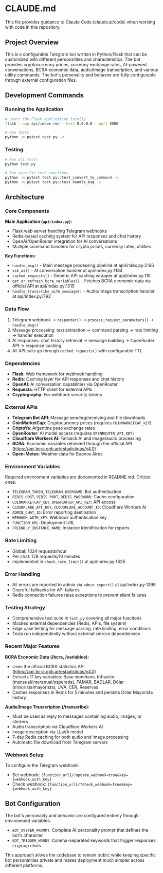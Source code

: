# CLAUDE.md

This file provides guidance to Claude Code (claude.ai/code) when working with code in this repository.

## Project Overview

This is a configurable Telegram bot written in Python/Flask that can be customized with different personalities and characteristics. The bot provides cryptocurrency prices, currency exchange rates, AI-powered conversations, BCRA economic data, audio/image transcription, and various utility commands. The bot's personality and behavior are fully configurable through external configuration files.

## Development Commands

### Running the Application
```bash
# Start the Flask application locally
flask --app api/index run --host 0.0.0.0 --port 8080

# Run tests
python -m pytest test.py -v

```

### Testing
```bash
# Run all tests
python test.py

# Run specific test functions
python -m pytest test.py::test_convert_to_command -v
python -m pytest test.py::test_handle_msg -v
```

## Architecture

### Core Components

**Main Application (`api/index.py`):**
- Flask web server handling Telegram webhooks
- Redis-based caching system for API responses and chat history
- OpenAI/OpenRouter integration for AI conversations
- Multiple command handlers for crypto prices, currency rates, utilities

**Key Functions:**
- `handle_msg()` - Main message processing pipeline at api/index.py:2166
- `ask_ai()` - AI conversation handler at api/index.py:1184
- `cached_requests()` - Generic API caching wrapper at api/index.py:115
- `get_or_refresh_bcra_variables()` - Fetches BCRA economic data via official API at api/index.py:1015
- `handle_transcribe_with_message()` - Audio/image transcription handler at api/index.py:792

### Data Flow
1. Telegram webhook → `responder()` → `process_request_parameters()` → `handle_msg()`
2. Message processing: text extraction → command parsing → rate limiting → handler execution
3. AI responses: chat history retrieval → message building → OpenRouter API → response caching
4. All API calls go through `cached_requests()` with configurable TTL

### Dependencies
- **Flask**: Web framework for webhook handling
- **Redis**: Caching layer for API responses and chat history
- **OpenAI**: AI conversation capabilities via OpenRouter
- **Requests**: HTTP client for external APIs
- **Cryptography**: For webhook security tokens

### External APIs
- **Telegram Bot API**: Message sending/receiving and file downloads
- **CoinMarketCap**: Cryptocurrency prices (requires `COINMARKETCAP_KEY`)
- **CriptoYa**: Argentine peso exchange rates
- **OpenRouter**: AI model access (requires `OPENROUTER_API_KEY`)
- **Cloudflare Workers AI**: Fallback AI and image/audio processing
- **BCRA**: Economic variables retrieved through the official API (https://api.bcra.gob.ar/estadisticas/v4.0)
- **Open-Meteo**: Weather data for Buenos Aires

### Environment Variables
Required environment variables are documented in README.md. Critical ones:
- `TELEGRAM_TOKEN`, `TELEGRAM_USERNAME`: Bot authentication
- `REDIS_HOST`, `REDIS_PORT`, `REDIS_PASSWORD`: Cache configuration
- `COINMARKETCAP_KEY`, `OPENROUTER_API_KEY`: API access
- `CLOUDFLARE_API_KEY`, `CLOUDFLARE_ACCOUNT_ID`: Cloudflare Workers AI
- `ADMIN_CHAT_ID`: Error reporting destination
- `WEBHOOK_AUTH_KEY`: Webhook authentication key
- `FUNCTION_URL`: Deployment URL
- `FRIENDLY_INSTANCE_NAME`: Instance identification for reports

### Rate Limiting
- Global: 1024 requests/hour
- Per chat: 128 requests/10 minutes
- Implemented in `check_rate_limit()` at api/index.py:1825

### Error Handling
- All errors are reported to admin via `admin_report()` at api/index.py:1099
- Graceful fallbacks for API failures
- Redis connection failures raise exceptions to prevent silent failures

### Testing Strategy
- Comprehensive test suite in `test.py` covering all major functions
- Mocked external dependencies (Redis, APIs, file system)
- Edge case testing for message parsing, rate limiting, error conditions
- Tests run independently without external service dependencies

### Recent Major Features

**BCRA Economic Data (/bcra, /variables):**
- Uses the official BCRA statistics API (https://api.bcra.gob.ar/estadisticas/v4.0)
- Extracts 11 key variables: Base monetaria, Inflación (mensual/interanual/esperada), TAMAR, BADLAR, Dólar (minorista/mayorista), UVA, CER, Reservas
- Caches responses in Redis for 5 minutes and persists Dólar Mayorista history

**Audio/Image Transcription (/transcribe):**
- Must be used as reply to messages containing audio, images, or stickers
- Audio transcription via Cloudflare Workers AI
- Image description via LLaVA model
- 7-day Redis caching for both audio and image processing
- Automatic file download from Telegram servers

### Webhook Setup
To configure the Telegram webhook:
- Set webhook: `{function_url}/?update_webhook=true&key={webhook_auth_key}`
- Check webhook: `{function_url}/?check_webhook=true&key={webhook_auth_key}`

## Bot Configuration
The bot's personality and behavior are configured entirely through environment variables:

- `BOT_SYSTEM_PROMPT`: Complete AI personality prompt that defines the bot's character
- `BOT_TRIGGER_WORDS`: Comma-separated keywords that trigger responses in group chats

This approach allows the codebase to remain public while keeping specific bot personalities private and makes deployment much simpler across different platforms.